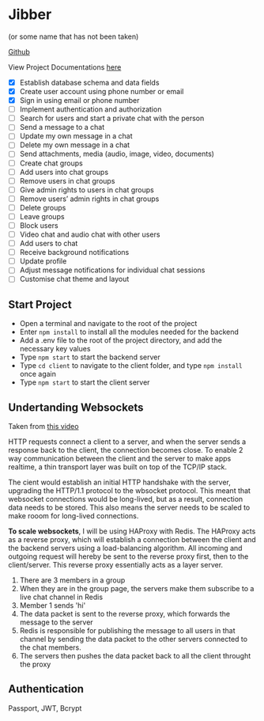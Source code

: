 # Jibber

(or some name that has not been taken)

[Github](https://github.com/JinxYi/jibber)

View Project Documentations [here](https://docs.google.com/document/d/1eFwATZaj2-4V_9o9R3C3Ypco-SiZR9B9Yg3qEm-5KBY/edit)

- [x] Establish database schema and data fields
- [x] Create user account using phone number or email
- [x] Sign in using email or phone number
- [ ] Implement authentication and authorization
- [ ] Search for users and start a private chat with the person
- [ ] Send a message to a chat
- [ ] Update my own message in a chat
- [ ] Delete my own message in a chat
- [ ] Send attachments, media (audio, image, video, documents)
- [ ] Create chat groups
- [ ] Add users into chat groups
- [ ] Remove users in chat groups
- [ ] Give admin rights to users in chat groups
- [ ] Remove users’ admin rights in chat groups
- [ ] Delete groups
- [ ] Leave groups
- [ ] Block users
- [ ] Video chat and audio chat with other users
- [ ] Add users to chat
- [ ] Receive background notifications
- [ ] Update profile
- [ ] Adjust message notifications for individual chat sessions
- [ ] Customise chat theme and layout

## Start Project

- Open a terminal and navigate to the root of the project
- Enter `npm install` to install all the modules needed for the backend
- Add a .env file to the root of the project directory, and add the necessary key values
- Type `npm start` to start the backend server
- Type `cd client` to navigate to the client folder, and type `npm install` once again
- Type `npm start` to start the client server

## Undertanding Websockets

Taken from [this video](https://youtu.be/gzIcGhJC8hA)

HTTP requests connect a client to a server, and when the server sends a response back to the client, the connection becomes close. To enable 2 way communication between the client and the server to make apps realtime, a thin transport layer was built on top of the TCP/IP stack.

The cient would establish an initial HTTP handshake with the server, upgrading the HTTP/1.1 protocol to the wbsocket protocol. This meant that websocket connections would be long-lived, but as a result, connection data needs to be stored. This also means the server needs to be scaled to make rooom for long-lived connections.

**To scale websockets**, I will be using HAProxy with Redis. The HAProxy acts as a reverse proxy, which will establish a connection between the client and the backend servers using a load-balancing algorithm. All incoming and outgoing request will hereby be sent to the reverse proxy first, then to the client/server. This reverse proxy essentially acts as a layer server.

1. There are 3 members in a group
2. When they are in the group page, the servers make them subscribe to a live chat channel in Redis
3. Member 1 sends 'hi'
4. The data packet is sent to the reverse proxy, which forwards the message to the server
5. Redis is responsible for publishing the message to all users in that channel by sending the data packet to the other servers connected to the chat members.
6. The servers then pushes the data packet back to all the client throught the proxy

## Authentication

Passport, JWT, Bcrypt
